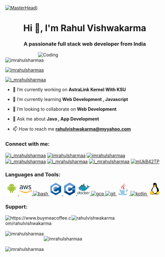 [![MasterHead](https://photos.app.goo.gl/s5QDFB9ugfRdKjue6))](https://github.com/imrahulsharmaa/imrahulsharmaa)
<h1 align="center">Hi 👋, I'm Rahul Vishwakarma</h1>
<h3 align="center">A passionate full stack web developer from India</h3>
<img align="right" alt="Coding" width="400" src="https://media.giphy.com/media/v1.Y2lkPTc5MGI3NjExeDM4Zjd6c2duOWltejFmeWVxMzN6M2ZkaXZxYzhiNzJ4Nm5pOTZwbSZlcD12MV9pbnRlcm5hbF9naWZfYnlfaWQmY3Q9Zw/qgQUggAC3Pfv687qPC/giphy.gif"

<p align="left"> <img src="https://komarev.com/ghpvc/?username=imrahulsharmaa&label=Profile%20views&color=0e75b6&style=flat" alt="imrahulsharmaa" /> </p>

<p align="left"> <a href="https://github.com/ryo-ma/github-profile-trophy"><img src="https://github-profile-trophy.vercel.app/?username=imrahulsharmaa" alt="imrahulsharmaa" /></a> </p>

<p align="left"> <a href="https://twitter.com/i_mrahulsharmaa" target="blank"><img src="https://img.shields.io/twitter/follow/i_mrahulsharmaa?logo=twitter&style=for-the-badge" alt="i_mrahulsharmaa" /></a> </p>

- 🔭 I’m currently working on **AstraLink Kernel With KSU**

- 🌱 I’m currently learning **Web Development , Javascript**

- 👯 I’m looking to collaborate on **Web Development**

- 💬 Ask me about **Java , App Development**

- 📫 How to reach me **rahulvishwakarma@myyahoo.com**

<h3 align="left">Connect with me:</h3>
<p align="left">
<a href="https://twitter.com/i_mrahulsharmaa" target="blank"><img align="center" src="https://raw.githubusercontent.com/rahuldkjain/github-profile-readme-generator/master/src/images/icons/Social/twitter.svg" alt="i_mrahulsharmaa" height="30" width="40" /></a>
<a href="https://linkedin.com/in/imrahulsharmaa" target="blank"><img align="center" src="https://raw.githubusercontent.com/rahuldkjain/github-profile-readme-generator/master/src/images/icons/Social/linked-in-alt.svg" alt="imrahulsharmaa" height="30" width="40" /></a>
<a href="https://fb.com/imrahulsharmaa" target="blank"><img align="center" src="https://raw.githubusercontent.com/rahuldkjain/github-profile-readme-generator/master/src/images/icons/Social/facebook.svg" alt="imrahulsharmaa" height="30" width="40" /></a>
<a href="https://instagram.com/i_mrahulsharmaa" target="blank"><img align="center" src="https://raw.githubusercontent.com/rahuldkjain/github-profile-readme-generator/master/src/images/icons/Social/instagram.svg" alt="i_mrahulsharmaa" height="30" width="40" /></a>
<a href="https://www.hackerrank.com/i_mrahulsharmaa" target="blank"><img align="center" src="https://raw.githubusercontent.com/rahuldkjain/github-profile-readme-generator/master/src/images/icons/Social/hackerrank.svg" alt="i_mrahulsharmaa" height="30" width="40" /></a>
<a href="https://www.leetcode.com/i_mrahulsharmaa" target="blank"><img align="center" src="https://raw.githubusercontent.com/rahuldkjain/github-profile-readme-generator/master/src/images/icons/Social/leet-code.svg" alt="i_mrahulsharmaa" height="30" width="40" /></a>
<a href="https://discord.gg/mUkB42TP" target="blank"><img align="center" src="https://raw.githubusercontent.com/rahuldkjain/github-profile-readme-generator/master/src/images/icons/Social/discord.svg" alt="mUkB42TP" height="30" width="40" /></a>
</p>

<h3 align="left">Languages and Tools:</h3>
<p align="left"> <a href="https://developer.android.com" target="_blank" rel="noreferrer"> <img src="https://raw.githubusercontent.com/devicons/devicon/master/icons/android/android-original-wordmark.svg" alt="android" width="40" height="40"/> </a> <a href="https://aws.amazon.com" target="_blank" rel="noreferrer"> <img src="https://raw.githubusercontent.com/devicons/devicon/master/icons/amazonwebservices/amazonwebservices-original-wordmark.svg" alt="aws" width="40" height="40"/> </a> <a href="https://www.gnu.org/software/bash/" target="_blank" rel="noreferrer"> <img src="https://www.vectorlogo.zone/logos/gnu_bash/gnu_bash-icon.svg" alt="bash" width="40" height="40"/> </a> <a href="https://www.cprogramming.com/" target="_blank" rel="noreferrer"> <img src="https://raw.githubusercontent.com/devicons/devicon/master/icons/c/c-original.svg" alt="c" width="40" height="40"/> </a> <a href="https://www.w3schools.com/cpp/" target="_blank" rel="noreferrer"> <img src="https://raw.githubusercontent.com/devicons/devicon/master/icons/cplusplus/cplusplus-original.svg" alt="cplusplus" width="40" height="40"/> </a> <a href="https://www.docker.com/" target="_blank" rel="noreferrer"> <img src="https://raw.githubusercontent.com/devicons/devicon/master/icons/docker/docker-original-wordmark.svg" alt="docker" width="40" height="40"/> </a> <a href="https://cloud.google.com" target="_blank" rel="noreferrer"> <img src="https://www.vectorlogo.zone/logos/google_cloud/google_cloud-icon.svg" alt="gcp" width="40" height="40"/> </a> <a href="https://git-scm.com/" target="_blank" rel="noreferrer"> <img src="https://www.vectorlogo.zone/logos/git-scm/git-scm-icon.svg" alt="git" width="40" height="40"/> </a> <a href="https://www.java.com" target="_blank" rel="noreferrer"> <img src="https://raw.githubusercontent.com/devicons/devicon/master/icons/java/java-original.svg" alt="java" width="40" height="40"/> </a> <a href="https://kotlinlang.org" target="_blank" rel="noreferrer"> <img src="https://www.vectorlogo.zone/logos/kotlinlang/kotlinlang-icon.svg" alt="kotlin" width="40" height="40"/> </a> <a href="https://www.linux.org/" target="_blank" rel="noreferrer"> <img src="https://raw.githubusercontent.com/devicons/devicon/master/icons/linux/linux-original.svg" alt="linux" width="40" height="40"/> </a> </p>

<h3 align="left">Support:</h3>
<p><a href="https://www.buymeacoffee.com/rahulvishwakarma"> <img align="left" src="https://cdn.buymeacoffee.com/buttons/v2/default-yellow.png" height="50" width="210" alt="https://www.buymeacoffee.com/rahulvishwakarma" /></a><a href="https://ko-fi.com/rahulvishwakarma"> <img align="left" src="https://cdn.ko-fi.com/cdn/kofi3.png?v=3" height="50" width="210" alt="rahulvishwakarma" /></a></p><br><br>

<p><img align="left" src="https://github-readme-stats.vercel.app/api/top-langs?username=imrahulsharmaa&show_icons=true&locale=en&layout=compact" alt="imrahulsharmaa" /></p>

<p>&nbsp;<img align="center" src="https://github-readme-stats.vercel.app/api?username=imrahulsharmaa&show_icons=true&locale=en" alt="imrahulsharmaa" /></p>

<p><img align="center" src="https://github-readme-streak-stats.herokuapp.com/?user=imrahulsharmaa&" alt="imrahulsharmaa" /></p>

